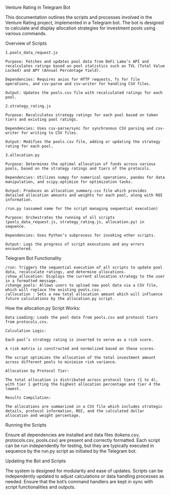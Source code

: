 Venture Rating in Telegram Bot

This documentation outlines the scripts and processes involved in the Venture Rating project, implemented in a Telegram bot. The bot is designed to calculate and display allocation strategies for investment pools using various commands.

Overview of Scripts

	1.pools_data_request.js
	
    Purpose: Fetches and updates pool data from DeFi Lama’s API and recalculates ratings based on pool statistics such as TVL (Total Value Locked) and APY (Annual Percentage Yield).
	
    Dependencies: Requires axios for HTTP requests, fs for file operations, and csv-parse and csv-writer for handling CSV files.
	
    Output: Updates the pools.csv file with recalculated ratings for each pool.

	2.strategy_rating.js
	
    Purpose: Recalculates strategy ratings for each pool based on token tiers and existing pool ratings.
	
    Dependencies: Uses csv-parse/sync for synchronous CSV parsing and csv-writer for writing to CSV files.
	
    Output: Modifies the pools.csv file, adding or updating the strategy rating for each pool.

	3.allocation.py
	
    Purpose: Determines the optimal allocation of funds across various pools, based on the strategy ratings and tiers of the protocols.
	
    Dependencies: Utilizes numpy for numerical operations, pandas for data manipulation, and scipy.optimize for optimization tasks.
	
    Output: Produces an allocation_summary.csv file which provides detailed allocation amounts and weights for each pool, along with ROI information.
	
    /run.py (assumed name for the script managing sequential execution)
	
    Purpose: Orchestrates the running of all scripts (pools_data_request.js, strategy_rating.js, allocation.py) in sequence.
	
    Dependencies: Uses Python’s subprocess for invoking other scripts.
	
    Output: Logs the progress of script executions and any errors encountered.

Telegram Bot Functionality

	/run: Triggers the sequential execution of all scripts to update pool data, recalculate ratings, and determine allocations.
	/show_allocation: Displays the current allocation strategy to the user in a formatted message.
	/change_pools: Allows users to upload new pool data via a CSV file, which will replace the existing pools.csv.
	/allocation : Sets a new total allocation amount which will influence future calculations by the allocation.py script.

How the allocation.py Script Works:


    Data Loading: Loads the pool data from pools.csv and protocol tiers from protocols.csv.
	
    Calculation Logic:
	
    Each pool’s strategy rating is inverted to serve as a risk score.
	
    A risk matrix is constructed and normalized based on these scores.
	
    The script optimizes the allocation of the total investment amount across different pools to minimize risk variance.
	
    Allocation by Protocol Tier:
	
    The total allocation is distributed across protocol tiers (1 to 4), with tier 1 getting the highest allocation percentage and tier 4 the lowest.
	
    Results Compilation:
	
    The allocations are summarized in a CSV file which includes strategic details, protocol information, ROI, and the calculated dollar allocation and weight percentage.

Running the Scripts

Ensure all dependencies are installed and data files (tokens.csv, protocols.csv, pools.csv) are present and correctly formatted. Each script can be run independently for testing, but they are typically executed in sequence by the run.py script as initiated by the Telegram bot.

Updating the Bot and Scripts

The system is designed for modularity and ease of updates. Scripts can be independently updated to adjust calculations or data handling processes as needed. Ensure that the bot’s command handlers are kept in sync with script functionalities and outputs.